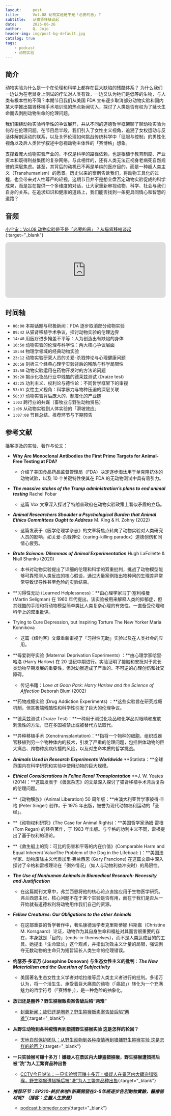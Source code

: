 ```yaml
---
layout:     post
title:      Vol.08 动物实验是不是「必要的恶」？
subtitle:   从猫肾移植谈起
date:       2025-06-26
author:     Q, Jojo
header-img: img/post-bg-default.jpg
catalog: true
tags:
    - podcast
    - 动物实验
---
```


## 简介

动物实验为什么是一个在伦理和科学上都存在巨大缺陷的残酷体系？ 为什么我们一边认为在老鼠身上测试的疗法对人类有效，一边又认为牠们是低等的生物，与人类有根本性的不同？本期节目我们从美国 FDA 宣布逐步取消部分动物实验和国内某大学推出猫肾移植手术培训班的热点新闻切入，探讨了人类是否有权为了延长生命而去剥削动物生命的伦理问题。



我们围绕动物实验科学性的争议展开，并从不同的道德哲学框架聊了聊动物实验为何存在伦理问题。在节目后半段，我们引入了女性主义视角，追溯了女权运动与反活体解剖运动的联系，以及关怀伦理如何挑战传统科学中「征服与控制」的男性化视角以及后人类哲学叙述中忽视动物主体性的「赛博格」想象。



支撑着庞大动物实验产业的，不仅是科学的路径依赖，也是根植于教育制度、产业资本和既得利益集团的复杂网络。与此相伴的，还有人类无法正视身老病死自然规律的深层焦虑。甚至，其背后的动机已不再是单纯的医疗目的，而是一种超人类主义（Transhumanism）的愿景。历史以来的案例告诉我们，将动物工具化的过程，也会带来对人性尊严的轻视。这期节目并不是想全盘否定动物实验促成的科学成果，而是旨在提供一个多维度的对话，让大家重新审视动物、科学、社会与我们自身的关系。在追求知识和健康的道路上，我们能否找到一条更具同情心和智慧的道路？

## 音频

[小宇宙：Vol.08 动物实验是不是「必要的恶」？从猫肾移植谈起](https://www.xiaoyuzhoufm.com/episode/685cbee4bef90978ecf40f17){:target="_blank"}

<iframe allow="autoplay *; encrypted-media *; fullscreen *; clipboard-write" frameborder="0" height="175" style="width:100%;max-width:660px;overflow:hidden;border-radius:10px;" sandbox="allow-forms allow-popups allow-same-origin allow-scripts allow-storage-access-by-user-activation allow-top-navigation-by-user-activation" src="https://embed.podcasts.apple.com/cn/podcast/vol-08-%E5%8A%A8%E7%89%A9%E5%AE%9E%E9%AA%8C%E6%98%AF%E4%B8%8D%E6%98%AF-%E5%BF%85%E8%A6%81%E7%9A%84%E6%81%B6-%E4%BB%8E%E7%8C%AB%E8%82%BE%E7%A7%BB%E6%A4%8D%E8%B0%88%E8%B5%B7/id1794418651?i=1000714643935"></iframe>

## 时间轴 

* `00:00` 本期话题与积极新闻：FDA 逐步取消部分动物实验
* `09:42` 从猫肾移植手术争议，探讨动物实验的伦理边界
* `14:40` 用医疗进步掩盖不平等：人为创造出有缺陷的身体
* `16:50` 动物实验的伦理与科学性：两大核心争议层面
* `18:44` 物理学领域的经典动物实验
* `23:12` 动物实验研究人员的关爱-杀戮悖论与心理健康问题
* `26:58` 剖析三个经典心理学实验背后的残酷与科学局限性
* `33:50` 动物实验运用在药物开发时的方法论问题
* `39:20` 揭示化妆品行业中残酷的德莱兹测试 (Draize test)
* `42:25` 功利主义、权利论与德性论：不同哲学框架下的审视
* `53:01` 女性主义视角：科学暴力与物种压迫的深层关联
* `58:37` 动物实验背后庞大的、制度化的产业链
* `1:03` 跨行业的共谋（畜牧业与野生动物贸易）
* `1:06` 从动物实验到人体实验的「滑坡效应」
* `1:07:08` 节目总结、推荐环节与下期预告

## 参考文献

播客提及的实验、著作与论文：

* **Why Are Monoclonal Antibodies the First Prime Targets for Animal-Free Testing at FDA?** 
  * 介绍了美国食品药品监督管理局（FDA）决定逐步淘汰用于单克隆抗体的动物试验，以及 10 个关键特性使其在 FDA 的无动物测试中具有吸引力。

* ***The massive stakes of the Trump administration’s plans to end animal testing*** Rachel Fobar
  * 这篇 Vox 文章深入探讨了特朗普政府在动物实验政策上看似矛盾的立场。

* ***Animal Researchers Shoulder a Psychological Burden that Animal Ethics Committees Ought to Address*** M. King & H. Zohny (2022)
  * 这篇发表于《医学伦理学杂志》的文章将焦点转向了动物实验对人类研究人员的影响，如关爱-杀戮悖论（caring–killing paradox）道德创伤和同情心疲劳。
* ***Brute Science: Dilemmas of Animal Experimentation*** Hugh LaFollette & Niall Shanks (2020)
  * 本书对动物实验提出了详细的伦理和科学的双重批判，挑战了动物模型能够可靠预测人类反应的核心假设，通过大量案例指出物种间的生理差异常常导致误导性甚至危险的实验结果。
* **习得性无助 (Learned Helplessness)：**由心理学家马丁·塞利格曼 (Martin Seligman) 在 1960 年代提出。该实验被用来解释人类的抑郁症，但其残酷的手段和将动物模型简单类比人类复杂心理的有效性，一直备受伦理和科学上的双重批评。
* Trying to Cure Depression, but Inspiring Torture The New Yorker Maria Konnikova
  * 这篇《纽约客》文章重新审视了「习得性无助」实验以及在人类社会的应用。
* **母爱剥夺实验 (Maternal Deprivation Experiments) ：**由心理学家哈里·哈洛 (Harry Harlow) 在 20 世纪中期进行。实验证明了接触和安抚对于灵长类动物早期发展的重要性，但对幼猴造成了严重的、不可逆的心理创伤和社交障碍。
  * 传记书籍：*Love at Goon Park: Harry Harlow and the Science of Affection* Deborah Blum (2002)

* **药物成瘾实验 (Drug Addiction Experiments) ：**这些实验旨在研究成瘾机制，但其极端残酷性和科学性引发了巨大的伦理争议。
* **德莱兹测试 (Draize Test)：**一种用于测试化妆品和化学品对眼睛和皮肤刺激性的方法，已在多国被禁止或被替代方法取代。
* **异种移植手术 (Xenotransplantation)：**指将一个物种的细胞、组织或器官移植到另一个物种体内的技术，引发了严重的伦理问题，包括供体动物的巨大痛苦、跨物种疾病传播的风险，以及对生命本质的哲学挑战。
* ***Animals Used in Research Experiments Worldwide*** **Statista：**全球范围内在科学研究和实验中使用动物的巨大规模。
* ***Ethical Considerations in Feline Renal Transplantation*** **J. W. Yeates (2014)：**这篇发表于《兽医杂志》的文章深入探讨了猫肾移植手术背后复杂的伦理问题。
* **《动物解放》(Animal Liberation) 50 周年版：**由澳大利亚哲学家彼得·辛格 (Peter Singer) 创作，于 1975 年出版，被誉为现代动物权利运动的「圣经」。
* **《动物权利研究》(The Case for Animal Rights)：**美国哲学家汤姆·雷根 (Tom Regan) 的经典著作，于 1983 年出版。与辛格的功利主义不同，雷根提出了基于权利的理论。
* **《救生艇上的狗：可比的伤害和平等的内在价值》(Comparable Harm and Equal Inherent ValueThe Problem of the Dog in the Lifeboat: )：**美国法学家、动物废除主义代表加里·弗兰西恩 (Gary Francione) 在这篇文章中深入探讨了辛格和雷根理论在「例外情况」（如人与动物利益冲突时）的局限性。
* ***The Use of Nonhuman Animals in Biomedical Research: Necessity and Justification***
  * 在这篇期刊文章中，弗兰西恩将他的核心论点直接应用于生物医学研究。弗兰西恩主张，核心问题不在于某个实验是否有用，而在于我们是否从一开始就有道德权利将动物用作我们自己的资源。

* ***Fellow Creatures: Our Obligations to the other Animals***
  * 在这部重要的哲学著作中，著名康德派学者克里斯蒂娜·科斯嘉（Christine M. Korsgaard）论证，动物作为其自身生命和福祉对其而言很重要的存在，本身就是「目的」（ends-in-themselves），而不是人类达成目的的工具。她提出「生命延长」这个观点，并指出功效主义计量的局限，强调剥夺无数动物的生命只为短暂延长人类生命的伦理错误。
* **约瑟芬·多诺万 (Josephine Donovan) 与生态女性主义的批判**：***The New Materialism and the Question of Subjectivity***
  * 美国著名生态女性主义学者对哈拉维等后人类主义者进行的批判。多诺万认为，将一个活生生、承受着巨大痛苦的动物（「癌鼠」）转化为一个充满魅力的哲学符号（「赛博格」），是一种危险的抽象化。
* **放归还是圈养？野生猕猴贩卖案告破后陷“两难”**
  * [封面新闻：放归还是圈养？野生猕猴贩卖案告破后陷“两难”](https://mp.weixin.qq.com/s/8YfFsPBtJGdY-iBvkBU5tg){:target="_blank"}
* **从野生动物到各种疫情再到猎捕野生猕猴实验 这是怎样的轮回？**
  * [天地自然保护团队：从野生动物到各种疫情再到猎捕野生猕猴实验 这是怎样的轮回？](https://mp.weixin.qq.com/s/OUTkRKO1U4205109lY3FTw){:target="_blank"}
* **一只实验猴可赚十多万！嫌疑人在景区内大肆盗猎猕猴，野生猕猴遭猎捕后被“洗”为人工繁育品种出售**
  * [CCTV今日说法：一只实验猴可赚十多万！嫌疑人在景区内大肆盗猎猕猴，野生猕猴遭猎捕后被“洗”为人工繁育品种出售](https://mp.weixin.qq.com/s/33cCa2RaJkTzQL4IVykDCw){:target="_blank"}
* _**推荐环节：EP210-終於來啦!!新藥開發在3-5年將逐步告別動物實驗，醫療器材呢? （播客：生醫人生旅歷）**_
  * [podcast.biomeder.com](https://podcast.biomeder.com/episodes/animal-test-novel-alternative-method/){:target="_blank"}
